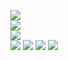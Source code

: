 ![](https://github.com/yaim0425/zzzYAIM0425-0400-robots-with-unlimited-electricity/raw/main/Doc/pyrawores/(1).png)  
![](https://github.com/yaim0425/zzzYAIM0425-0400-robots-with-unlimited-electricity/raw/main/Doc/pyrawores/(2).png)  
![](https://github.com/yaim0425/zzzYAIM0425-0400-robots-with-unlimited-electricity/raw/main/Doc/pyrawores/(3).png)  
![](https://github.com/yaim0425/zzzYAIM0425-0400-robots-with-unlimited-electricity/raw/main/Doc/pyrawores/(4).png)
![](https://github.com/yaim0425/zzzYAIM0425-0400-robots-with-unlimited-electricity/raw/main/Doc/pyrawores/(5).png)
![](https://github.com/yaim0425/zzzYAIM0425-0400-robots-with-unlimited-electricity/raw/main/Doc/pyrawores/(6).png)
![](https://github.com/yaim0425/zzzYAIM0425-0400-robots-with-unlimited-electricity/raw/main/Doc/pyrawores/(7).png)
